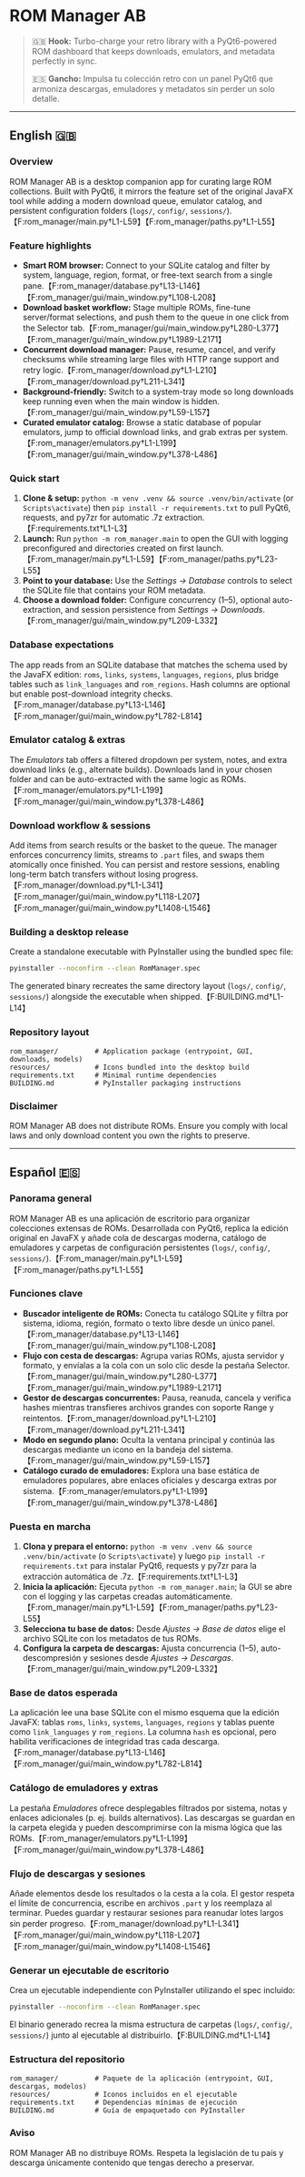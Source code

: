 # ROM Manager AB

> 🇬🇧 **Hook:** Turbo-charge your retro library with a PyQt6-powered ROM dashboard that keeps downloads, emulators, and metadata perfectly in sync.
>
> 🇪🇸 **Gancho:** Impulsa tu colección retro con un panel PyQt6 que armoniza descargas, emuladores y metadatos sin perder un solo detalle.

---

## English 🇬🇧

### Overview
ROM Manager AB is a desktop companion app for curating large ROM collections. Built with PyQt6, it mirrors the feature set of the original JavaFX tool while adding a modern download queue, emulator catalog, and persistent configuration folders (`logs/`, `config/`, `sessions/`).【F:rom_manager/main.py†L1-L59】【F:rom_manager/paths.py†L1-L55】

### Feature highlights
- **Smart ROM browser:** Connect to your SQLite catalog and filter by system, language, region, format, or free-text search from a single pane.【F:rom_manager/database.py†L13-L146】【F:rom_manager/gui/main_window.py†L108-L208】
- **Download basket workflow:** Stage multiple ROMs, fine-tune server/format selections, and push them to the queue in one click from the Selector tab.【F:rom_manager/gui/main_window.py†L280-L377】【F:rom_manager/gui/main_window.py†L1989-L2171】
- **Concurrent download manager:** Pause, resume, cancel, and verify checksums while streaming large files with HTTP range support and retry logic.【F:rom_manager/download.py†L1-L210】【F:rom_manager/download.py†L211-L341】
- **Background-friendly:** Switch to a system-tray mode so long downloads keep running even when the main window is hidden.【F:rom_manager/gui/main_window.py†L59-L157】
- **Curated emulator catalog:** Browse a static database of popular emulators, jump to official download links, and grab extras per system.【F:rom_manager/emulators.py†L1-L199】【F:rom_manager/gui/main_window.py†L378-L486】

### Quick start
1. **Clone & setup:** `python -m venv .venv && source .venv/bin/activate` (or `Scripts\activate`) then `pip install -r requirements.txt` to pull PyQt6, requests, and py7zr for automatic .7z extraction.【F:requirements.txt†L1-L3】
2. **Launch:** Run `python -m rom_manager.main` to open the GUI with logging preconfigured and directories created on first launch.【F:rom_manager/main.py†L1-L59】【F:rom_manager/paths.py†L23-L55】
3. **Point to your database:** Use the *Settings → Database* controls to select the SQLite file that contains your ROM metadata.
4. **Choose a download folder:** Configure concurrency (1–5), optional auto-extraction, and session persistence from *Settings → Downloads*.【F:rom_manager/gui/main_window.py†L209-L332】

### Database expectations
The app reads from an SQLite database that matches the schema used by the JavaFX edition: `roms`, `links`, `systems`, `languages`, `regions`, plus bridge tables such as `link_languages` and `rom_regions`. Hash columns are optional but enable post-download integrity checks.【F:rom_manager/database.py†L13-L146】【F:rom_manager/gui/main_window.py†L782-L814】

### Emulator catalog & extras
The *Emulators* tab offers a filtered dropdown per system, notes, and extra download links (e.g., alternate builds). Downloads land in your chosen folder and can be auto-extracted with the same logic as ROMs.【F:rom_manager/emulators.py†L1-L199】【F:rom_manager/gui/main_window.py†L378-L486】

### Download workflow & sessions
Add items from search results or the basket to the queue. The manager enforces concurrency limits, streams to `.part` files, and swaps them atomically once finished. You can persist and restore sessions, enabling long-term batch transfers without losing progress.【F:rom_manager/download.py†L1-L341】【F:rom_manager/gui/main_window.py†L118-L207】【F:rom_manager/gui/main_window.py†L1408-L1546】

### Building a desktop release
Create a standalone executable with PyInstaller using the bundled spec file:
```bash
pyinstaller --noconfirm --clean RomManager.spec
```
The generated binary recreates the same directory layout (`logs/`, `config/`, `sessions/`) alongside the executable when shipped.【F:BUILDING.md†L1-L14】

### Repository layout
```
rom_manager/         # Application package (entrypoint, GUI, downloads, models)
resources/           # Icons bundled into the desktop build
requirements.txt     # Minimal runtime dependencies
BUILDING.md          # PyInstaller packaging instructions
```

### Disclaimer
ROM Manager AB does not distribute ROMs. Ensure you comply with local laws and only download content you own the rights to preserve.

---

## Español 🇪🇸

### Panorama general
ROM Manager AB es una aplicación de escritorio para organizar colecciones extensas de ROMs. Desarrollada con PyQt6, replica la edición original en JavaFX y añade cola de descargas moderna, catálogo de emuladores y carpetas de configuración persistentes (`logs/`, `config/`, `sessions/`).【F:rom_manager/main.py†L1-L59】【F:rom_manager/paths.py†L1-L55】

### Funciones clave
- **Buscador inteligente de ROMs:** Conecta tu catálogo SQLite y filtra por sistema, idioma, región, formato o texto libre desde un único panel.【F:rom_manager/database.py†L13-L146】【F:rom_manager/gui/main_window.py†L108-L208】
- **Flujo con cesta de descargas:** Agrupa varias ROMs, ajusta servidor y formato, y envíalas a la cola con un solo clic desde la pestaña Selector.【F:rom_manager/gui/main_window.py†L280-L377】【F:rom_manager/gui/main_window.py†L1989-L2171】
- **Gestor de descargas concurrentes:** Pausa, reanuda, cancela y verifica hashes mientras transfieres archivos grandes con soporte Range y reintentos.【F:rom_manager/download.py†L1-L210】【F:rom_manager/download.py†L211-L341】
- **Modo en segundo plano:** Oculta la ventana principal y continúa las descargas mediante un icono en la bandeja del sistema.【F:rom_manager/gui/main_window.py†L59-L157】
- **Catálogo curado de emuladores:** Explora una base estática de emuladores populares, abre enlaces oficiales y descarga extras por sistema.【F:rom_manager/emulators.py†L1-L199】【F:rom_manager/gui/main_window.py†L378-L486】

### Puesta en marcha
1. **Clona y prepara el entorno:** `python -m venv .venv && source .venv/bin/activate` (o `Scripts\activate`) y luego `pip install -r requirements.txt` para instalar PyQt6, requests y py7zr para la extracción automática de .7z.【F:requirements.txt†L1-L3】
2. **Inicia la aplicación:** Ejecuta `python -m rom_manager.main`; la GUI se abre con el logging y las carpetas creadas automáticamente.【F:rom_manager/main.py†L1-L59】【F:rom_manager/paths.py†L23-L55】
3. **Selecciona tu base de datos:** Desde *Ajustes → Base de datos* elige el archivo SQLite con los metadatos de tus ROMs.
4. **Configura la carpeta de descargas:** Ajusta concurrencia (1–5), auto-descompresión y sesiones desde *Ajustes → Descargas*.【F:rom_manager/gui/main_window.py†L209-L332】

### Base de datos esperada
La aplicación lee una base SQLite con el mismo esquema que la edición JavaFX: tablas `roms`, `links`, `systems`, `languages`, `regions` y tablas puente como `link_languages` y `rom_regions`. La columna `hash` es opcional, pero habilita verificaciones de integridad tras cada descarga.【F:rom_manager/database.py†L13-L146】【F:rom_manager/gui/main_window.py†L782-L814】

### Catálogo de emuladores y extras
La pestaña *Emuladores* ofrece desplegables filtrados por sistema, notas y enlaces adicionales (p. ej. builds alternativos). Las descargas se guardan en la carpeta elegida y pueden descomprimirse con la misma lógica que las ROMs.【F:rom_manager/emulators.py†L1-L199】【F:rom_manager/gui/main_window.py†L378-L486】

### Flujo de descargas y sesiones
Añade elementos desde los resultados o la cesta a la cola. El gestor respeta el límite de concurrencia, escribe en archivos `.part` y los reemplaza al terminar. Puedes guardar y restaurar sesiones para reanudar lotes largos sin perder progreso.【F:rom_manager/download.py†L1-L341】【F:rom_manager/gui/main_window.py†L118-L207】【F:rom_manager/gui/main_window.py†L1408-L1546】

### Generar un ejecutable de escritorio
Crea un ejecutable independiente con PyInstaller utilizando el spec incluido:
```bash
pyinstaller --noconfirm --clean RomManager.spec
```
El binario generado recrea la misma estructura de carpetas (`logs/`, `config/`, `sessions/`) junto al ejecutable al distribuirlo.【F:BUILDING.md†L1-L14】

### Estructura del repositorio
```
rom_manager/         # Paquete de la aplicación (entrypoint, GUI, descargas, modelos)
resources/           # Iconos incluidos en el ejecutable
requirements.txt     # Dependencias mínimas de ejecución
BUILDING.md          # Guía de empaquetado con PyInstaller
```

### Aviso
ROM Manager AB no distribuye ROMs. Respeta la legislación de tu país y descarga únicamente contenido que tengas derecho a preservar.
